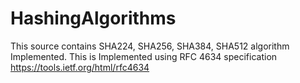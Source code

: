# HashingAlgorithms

This source contains SHA224, SHA256, SHA384, SHA512 algorithm Implemented.
This is Implemented using RFC 4634 specification https://tools.ietf.org/html/rfc4634

